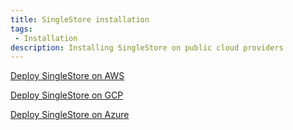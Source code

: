 ```yaml
---
title: SingleStore installation
tags:
 - Installation
description: Installing SingleStore on public cloud providers
---
```


[Deploy SingleStore on AWS](AWS/deploying)

[Deploy SingleStore on GCP](GCP/deploying)

[Deploy SingleStore on Azure](Azure/deploying)


